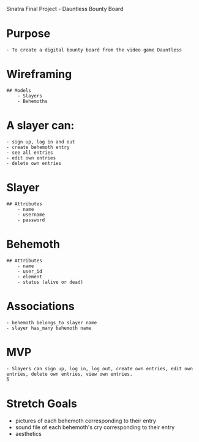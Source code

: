 Sinatra Final Project - Dauntless Bounty Board

# Purpose
    - To create a digital bounty board from the video game Dauntless

# Wireframing
    ## Models
        - Slayers
        - Behemoths

# A slayer can:
    - sign up, log in and out
    - create behemoth entry
    - see all entries
    - edit own entries
    - delete own entries

# Slayer
    ## Attributes
        - name
        - username
        - password

# Behemoth
    ## Attributes
        - name
        - user_id
        - element
        - status (alive or dead)

# Associations
    - behemoth belongs_to slayer name
    - slayer has_many behemoth name

# MVP
    - Slayers can sign up, log in, log out, create own entries, edit own entries, delete own entries, view own entries.
    ß
# Stretch  Goals
 - pictures of each behemoth corresponding to their entry
 - sound file of each behemoth's cry corresponding to their entry
 - aesthetics